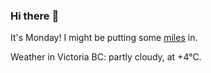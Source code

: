 ### Hi there :wave:

It's Monday! I might be putting some [miles](https://www.strava.com/athletes/889963) in.

Weather in Victoria BC: partly cloudy, at +4°C.
